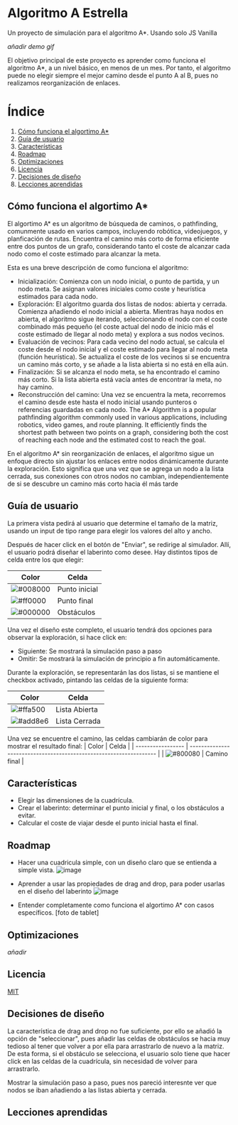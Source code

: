 # Algoritmo A Estrella
Un proyecto de simulación para el algoritmo A*. Usando solo JS Vanilla

*añadir demo gif*

El objetivo principal de este proyecto es aprender como funciona el algoritmo A*, a un nivel básico, en menos de un mes. Por tanto, el algoritmo puede no elegir siempre el mejor camino desde el punto A al B, pues no realizamos reorganización de enlaces.

# Índice

1. [Cómo funciona el algortimo A*](#como-funciona-el-algortimo-a*)
2. [Guía de usuario](#guia-de-usuario)
3. [Características](#caracteristicas)
4. [Roadmap](#roadmap)
5. [Optimizaciones](#optimizaciones)
6. [Licencia](#licencia)
7. [Decisiones de diseño](#decisiones-de-diseño)
8. [Lecciones aprendidas](#lecciones-aprendidas)

    
## Cómo funciona el algortimo A*
El algortimo A* es un algoritmo de búsqueda de caminos, o pathfinding, comunmente usado en varios campos, incluyendo robótica, videojuegos, y planficación de rutas. Encuentra el camino más corto de forma eficiente entre dos puntos de un grafo, considerando tanto el coste de alcanzar cada nodo como el coste estimado para alcanzar la meta.

Esta es una breve descripción de como funciona el algoritmo:
- Inicialización: Comienza con un nodo inicial, o punto de partida, y un nodo meta. Se asignan valores iniciales como coste y heurística estimados para cada nodo.
- Exploración: El algoritmo guarda dos listas de nodos: abierta y cerrada. Comienza añadiendo el nodo inicial a abierta. Mientras haya nodos en abierta, el algoritmo sigue iterando, seleccionando el nodo con el coste combinado más pequeño (el coste actual del nodo de inicio más el coste estimado de llegar al nodo meta) y explora a sus nodos vecinos.
- Evaluación de vecinos: Para cada vecino del nodo actual, se calcula el coste desde el nodo inicial y el coste estimado para llegar al nodo meta (función heurística). Se actualiza el coste de los vecinos si se encuentra un camino más corto, y se añade a la lista abierta si no está en ella aún.
- Finalización: Si se alcanza el nodo meta, se ha encontrado el camino más corto. Si la lista abierta está vacía antes de encontrar la meta, no hay camino.
- Reconstrucción del camino: Una vez se encuentra la meta, recorremos el camino desde este hasta el nodo inicial usando punteros o referencias guardadas en cada nodo.
The A* Algorithm is a popular pathfinding algorithm commonly used in various applications, including robotics, video games, and route planning. It efficiently finds the shortest path between two points on a graph, considering both the cost of reaching each node and the estimated cost to reach the goal.

En el algoritmo A* sin reorganización de enlaces, el algoritmo sigue un enfoque directo sin ajustar los enlaces entre nodos dinámicamente durante la exploración. Esto significa que una vez que se agrega un nodo a la lista cerrada, sus conexiones con otros nodos no cambian, independientemente de si se descubre un camino más corto hacia él más tarde

## Guía de usuario

La primera vista pedirá al usuario que determine el tamaño de la matriz, usando un input de tipo range para elegir los valores del alto y ancho.
 
Después de hacer click en el botón de "Enviar", se redirige al simulador. Allí, el usuario podrá diseñar el laberinto como desee. Hay distintos tipos de celda entre los que elegir:


| Color             | Celda                                                                |
| ----------------- | ------------------------------------------------------------------ |
| ![#008000](https://via.placeholder.com/10/008000?text=+)  | Punto inicial |
| ![#ff0000](https://via.placeholder.com/10/ff0000?text=+)  | Punto final |
| ![#000000](https://via.placeholder.com/10/000000?text=+)  | Obstáculos |

Una vez el diseño este completo, el usuario tendrá dos opciones para observar la exploración, si hace click en:
- Siguiente: Se mostrará la simulación paso a paso
- Omitir: Se mostrará la simulación de principio a fin automáticamente.

Durante la exploración, se representarán las dos listas, si se mantiene el checkbox activado, pintando las celdas de la siguiente forma:

| Color             | Celda                                                                |
| ----------------- | ------------------------------------------------------------------ |
| ![#ffa500](https://via.placeholder.com/10/ffa500?text=+)  | Lista Abierta |
| ![#add8e6](https://via.placeholder.com/10/add8e6?text=+)  | Lista Cerrada |

Una vez se encuentre el camino, las celdas cambiarán de color para mostrar el resultado final:
| Color             | Celda                                                                |
| ----------------- | ------------------------------------------------------------------ |
| ![#800080](https://via.placeholder.com/10/800080?text=+)  | Camino final |




## Características

- Elegir las dimensiones de la cuadrícula.
- Crear el laberinto: determinar el punto inicial y final, o los obstáculos a evitar.
- Calcular el coste de viajar desde el punto inicial hasta el final.


## Roadmap

- Hacer una cuadricula simple, con un diseño claro que se entienda a simple vista.
  ![image](https://github.com/jesuggc/A-Algorithm/assets/73794079/6c008f30-7f0b-4469-af86-79d1b7cbdfef)

- Aprender a usar las propiedades de drag and drop, para poder usarlas en el diseño del laberinto
  ![image](https://github.com/jesuggc/A-Algorithm/assets/73794079/0ef0ff97-11a2-4842-9776-94826290e669)

- Entender completamente como funciona el algortimo A* con casos específicos.
  [foto de tablet]

  


## Optimizaciones
*añadir*



## Licencia

[MIT](https://github.com/jesuggc/A-Algorithm/blob/main/license.txt)

## Decisiones de diseño
La característica de drag and drop no fue suficiente, por ello se añadió la opción de "seleccionar", pues añadir las celdas de obstáculos  se hacia muy tedioso al tener que volver a por ella para arrastrarlo de nuevo a la matriz. De esta forma, si el obstáculo se selecciona, el usuario solo tiene que hacer click en las celdas de la cuadrícula, sin necesidad de volver para arrastrarlo.

Mostrar la simulación paso a paso, pues nos pareció interesnte ver que nodos se iban añadiendo a las listas abierta y cerrada.

## Lecciones aprendidas



